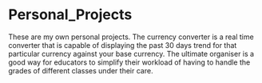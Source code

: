 # Personal_Projects
These are my own personal projects.
The currency converter is a real time converter that is capable of displaying the past 30 days trend for that particular currency against your base currency.
The ultimate organiser is a good way for educators to simplify their workload of having to handle the grades of different classes under their care.
